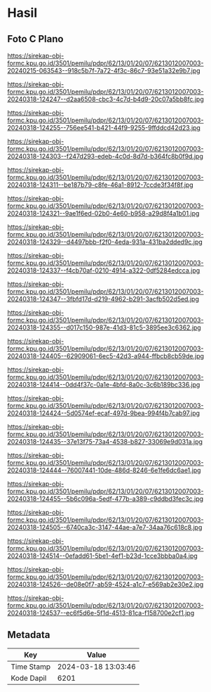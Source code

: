 # Hasil

## Foto C Plano

https://sirekap-obj-formc.kpu.go.id/3501/pemilu/pdpr/62/13/01/20/07/6213012007003-20240215-063543--918c5b7f-7a72-4f3c-86c7-93e51a32e9b7.jpg

https://sirekap-obj-formc.kpu.go.id/3501/pemilu/pdpr/62/13/01/20/07/6213012007003-20240318-124247--d2aa6508-cbc3-4c7d-b4d9-20c07a5bb8fc.jpg

https://sirekap-obj-formc.kpu.go.id/3501/pemilu/pdpr/62/13/01/20/07/6213012007003-20240318-124255--756ee541-b421-44f9-9255-9ffddcd42d23.jpg

https://sirekap-obj-formc.kpu.go.id/3501/pemilu/pdpr/62/13/01/20/07/6213012007003-20240318-124303--f247d293-edeb-4c0d-8d7d-b364fc8b0f9d.jpg

https://sirekap-obj-formc.kpu.go.id/3501/pemilu/pdpr/62/13/01/20/07/6213012007003-20240318-124311--be187b79-c8fe-46a1-8912-7ccde3f34f8f.jpg

https://sirekap-obj-formc.kpu.go.id/3501/pemilu/pdpr/62/13/01/20/07/6213012007003-20240318-124321--9ae1f6ed-02b0-4e60-b958-a29d8f4a1b01.jpg

https://sirekap-obj-formc.kpu.go.id/3501/pemilu/pdpr/62/13/01/20/07/6213012007003-20240318-124329--d4497bbb-f2f0-4eda-931a-431ba2dded9c.jpg

https://sirekap-obj-formc.kpu.go.id/3501/pemilu/pdpr/62/13/01/20/07/6213012007003-20240318-124337--f4cb70af-0210-4914-a322-0df5284edcca.jpg

https://sirekap-obj-formc.kpu.go.id/3501/pemilu/pdpr/62/13/01/20/07/6213012007003-20240318-124347--3fbfd17d-d219-4962-b291-3acfb502d5ed.jpg

https://sirekap-obj-formc.kpu.go.id/3501/pemilu/pdpr/62/13/01/20/07/6213012007003-20240318-124355--d017c150-987e-41d3-81c5-3895ee3c6362.jpg

https://sirekap-obj-formc.kpu.go.id/3501/pemilu/pdpr/62/13/01/20/07/6213012007003-20240318-124405--62909061-6ec5-42d3-a944-ffbcb8cb59de.jpg

https://sirekap-obj-formc.kpu.go.id/3501/pemilu/pdpr/62/13/01/20/07/6213012007003-20240318-124414--0dd4f37c-0a1e-4bfd-8a0c-3c6b189bc336.jpg

https://sirekap-obj-formc.kpu.go.id/3501/pemilu/pdpr/62/13/01/20/07/6213012007003-20240318-124424--5d0574ef-ecaf-497d-9bea-994f4b7cab97.jpg

https://sirekap-obj-formc.kpu.go.id/3501/pemilu/pdpr/62/13/01/20/07/6213012007003-20240318-124435--37e13f75-73a4-4538-b827-33069e9d031a.jpg

https://sirekap-obj-formc.kpu.go.id/3501/pemilu/pdpr/62/13/01/20/07/6213012007003-20240318-124444--76007441-10de-486d-8246-6e1fe6dc6ae1.jpg

https://sirekap-obj-formc.kpu.go.id/3501/pemilu/pdpr/62/13/01/20/07/6213012007003-20240318-124455--5b6c096a-5edf-477b-a389-c9ddbd3fec3c.jpg

https://sirekap-obj-formc.kpu.go.id/3501/pemilu/pdpr/62/13/01/20/07/6213012007003-20240318-124505--6740ca3c-3147-44ae-a7e7-34aa76c618c8.jpg

https://sirekap-obj-formc.kpu.go.id/3501/pemilu/pdpr/62/13/01/20/07/6213012007003-20240318-124514--0efadd61-5be1-4ef1-b23d-1cce3bbba0a4.jpg

https://sirekap-obj-formc.kpu.go.id/3501/pemilu/pdpr/62/13/01/20/07/6213012007003-20240318-124526--de08e0f7-ab59-4524-a1c7-e569ab2e30e2.jpg

https://sirekap-obj-formc.kpu.go.id/3501/pemilu/pdpr/62/13/01/20/07/6213012007003-20240318-124537--ec6f5d6e-5f1d-4513-81ca-f158700e2cf1.jpg


## Metadata

| Key        | Value               |
| ---------- | ------------------- |
| Time Stamp | 2024-03-18 13:03:46 |
| Kode Dapil | 6201                |



